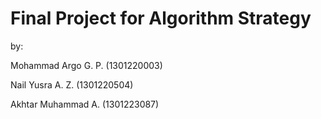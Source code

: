 # Final Project for Algorithm Strategy
by:

Mohammad Argo G. P. (1301220003)

Nail Yusra A. Z. (1301220504)

Akhtar Muhammad A. (1301223087)
